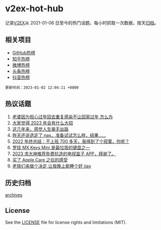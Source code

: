 # v2ex-hot-hub

 记录[V2EX](https://www.v2ex.com/)从 2021-01-06 日至今的热门话题。每小时抓取一次数据，按天[归档](archives)。
 
 ## 相关项目

- [GitHub热榜](https://github.com/lonnyzhang423/github-hot-hub)
- [知乎热榜](https://github.com/lonnyzhang423/zhihu-hot-hub)
- [微博热榜](https://github.com/lonnyzhang423/weibo-hot-hub)
- [头条热榜](https://github.com/lonnyzhang423/toutiao-hot-hub)
- [抖音热榜](https://github.com/lonnyzhang423/douyin-hot-hub)


 `更新时间：2023-01-02 12:04:11 +0800`

## 热议话题

1. [老婆因为担心过年回去重复感染不让回家过年 怎么办](https://www.v2ex.com/t/905903)
1. [大家觉得 2023 年会有什么大招](https://www.v2ex.com/t/905923)
1. [这几年来，感觉人生毫无出路](https://www.v2ex.com/t/905915)
1. [昨天还说选定了 nas，准备试试怎么样，结果……](https://www.v2ex.com/t/905908)
1. [2022 年终总结：不上班 700 多天，我得到了个寂寞，你呢？](https://www.v2ex.com/t/905969)
1. [罗技 MX Keys Mini 是最垃圾的键盘之一](https://www.v2ex.com/t/905931)
1. [2023 求大神推荐免费抗造的电视盒子 APP，拜谢了。](https://www.v2ex.com/t/905907)
1. [买了 Apple Care 之后的感受](https://www.v2ex.com/t/905913)
1. [老铁们来做个决定,让我晚上能睡个好 jiao](https://www.v2ex.com/t/905963)

## 历史归档

[archives](archives)

## License

See the [LICENSE](LICENSE) file for license rights and limitations (MIT).
